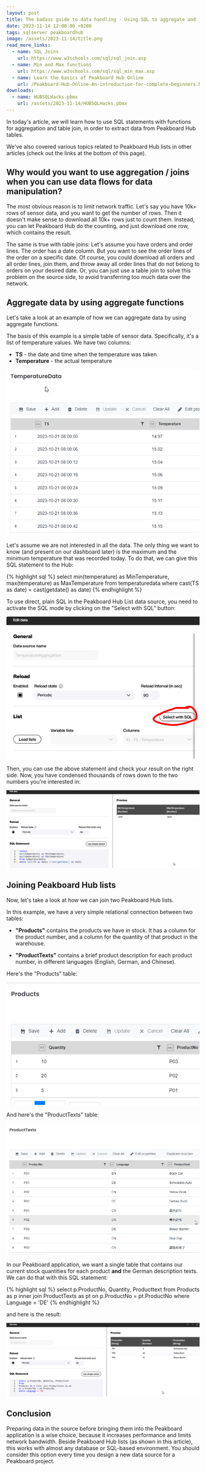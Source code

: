 ```yaml
---
layout: post
title: The badass guide to data handling - Using SQL to aggregate and join Peakboard Hub List data
date: 2023-11-14 12:00:00 +0200
tags: sqlserver peakboardhub
image: /assets/2023-11-14/title.png
read_more_links:
  - name: SQL Joins
    url: https://www.w3schools.com/sql/sql_join.asp
  - name: Min and Max functions
    url: https://www.w3schools.com/sql/sql_min_max.asp
  - name: Learn the basics of Peakboard Hub Online
    url: /Peakboard-Hub-Online-An-introduction-for-complete-beginners.html
downloads:
  - name: HUBSQLHacks.pbmx
    url: /assets/2023-11-14/HUBSQLHacks.pbmx
---
```


In today's article, we will learn how to use SQL statements with functions for aggregation and table join, in order to extract data from Peakboard Hub tables. 

We've also covered various topics related to Peakboard Hub lists in other articles (check out the links at the bottom of this page).


## Why would you want to use aggregation / joins when you can use data flows for data manipulation? 

The most obvious reason is to limit network traffic. Let's say you have 10k+ rows of sensor data, and you want to get the number of rows. Then it doesn't make sense to download all 10k+ rows just to count them. Instead, you can let Peakboard Hub do the counting, and just download one row, which contains the result.

The same is true with table joins: Let's assume you have orders and order lines. The order has a date column. But you want to see the order lines of the order on a specific date. Of course, you could download all orders and all order lines, join them, and throw away all order lines that do not belong to orders on your desired date. Or, you can just use a table join to solve this problem on the source side, to avoid transferring too much data over the network. 

## Aggregate data by using aggregate functions

Let's take a look at an example of how we can aggregate data by using aggregate functions.

The basis of this example is a simple table of sensor data. Specifically, it's a list of temperature values. We have two columns:

* **TS** - the date and time when the temperature was taken
* **Temperature** - the actual temperature

![image](/assets/2023-11-14/010.png)

Let's assume we are not interested in all the data. The only thing we want to know (and present on our dashboard later) is the maximum and the minimum temperature that was recorded today. To do that, we can give this SQL statement to the Hub:

{% highlight sql %}
select 
min(temperature) as MinTemperature, 
max(temperature) as MaxTemperature
from temperaturedata
where cast(TS as date) = cast(getdate() as date)
{% endhighlight %}

To use direct, plain SQL in the Peakboard Hub List data source, you need to activate the SQL mode by clicking on the "Select with SQL" button:

![image](/assets/2023-11-14/020.png)

Then, you can use the above statement and check your result on the right side. Now, you have condensed thousands of rows down to the two numbers you're interested in:

![image](/assets/2023-11-14/030.png)

## Joining Peakboard Hub lists

Now, let's take a look at how we can join two Peakboard Hub lists.

In this example, we have a very simple relational connection between two tables:

* **"Products"** contains the products we have in stock. It has a column for the product number, and a column for the quantity of that product in the warehouse. 

* **"ProductTexts"** contains a brief product description for each product number, in different languages (English, German, and Chinese).

Here's the "Products" table:

![image](/assets/2023-11-14/040.png)

And here's the "ProductTexts" table:

![image](/assets/2023-11-14/050.png)

In our Peakboard application, we want a single table that contains our current stock quantities for each product **and** the German description texts. We can do that with this SQL statement:

{% highlight sql %}
select p.ProductNo, Quantity, Producttext
from
Products as p inner join ProductTexts as pt
on p.ProductNo = pt.ProductNo
where Language = 'DE'
{% endhighlight %}

and here is the result:

![image](/assets/2023-11-14/060.png)

## Conclusion

Preparing data in the source before bringing them into the Peakboard application is a wise choice, because it increases performance and limits network bandwidth. Beside Peakboard Hub lists (as shown in this article), this works with almost any database or SQL-based environment. You should consider this option every time you design a new data source for a Peakboard project.